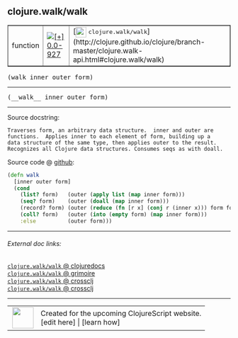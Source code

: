 ## clojure.walk/walk



 <table border="1">
<tr>
<td>function</td>
<td><a href="https://github.com/cljsinfo/cljs-api-docs/tree/0.0-927"><img valign="middle" alt="[+] 0.0-927" title="Added in 0.0-927" src="https://img.shields.io/badge/+-0.0--927-lightgrey.svg"></a> </td>
<td>
[<img height="24px" valign="middle" src="http://i.imgur.com/1GjPKvB.png"> <samp>clojure.walk/walk</samp>](http://clojure.github.io/clojure/branch-master/clojure.walk-api.html#clojure.walk/walk)
</td>
</tr>
</table>

<samp>(walk inner outer form)</samp><br>

---

 <samp>
(__walk__ inner outer form)<br>
</samp>

---





Source docstring:

```
Traverses form, an arbitrary data structure.  inner and outer are
functions.  Applies inner to each element of form, building up a
data structure of the same type, then applies outer to the result.
Recognizes all Clojure data structures. Consumes seqs as with doall.
```


Source code @ [github]():

```clj
(defn walk
  [inner outer form]
  (cond
    (list? form)   (outer (apply list (map inner form)))
    (seq? form)    (outer (doall (map inner form)))
    (record? form) (outer (reduce (fn [r x] (conj r (inner x))) form form))
    (coll? form)   (outer (into (empty form) (map inner form)))
    :else          (outer form)))
```

<!--
Repo - tag - source tree - lines:

 <pre>

</pre>

-->

---



###### External doc links:

[`clojure.walk/walk` @ clojuredocs](http://clojuredocs.org/clojure.walk/walk)<br>
[`clojure.walk/walk` @ grimoire](http://conj.io/store/v1/org.clojure/clojure/1.7.0-beta3/clj/clojure.walk/walk/)<br>
[`clojure.walk/walk` @ crossclj](http://crossclj.info/fun/clojure.walk/walk.html)<br>
[`clojure.walk/walk` @ crossclj](http://crossclj.info/fun/clojure.walk.cljs/walk.html)<br>

---

 <table>
<tr><td>
<img valign="middle" align="right" width="48px" src="http://i.imgur.com/Hi20huC.png">
</td><td>
Created for the upcoming ClojureScript website.<br>
[edit here] | [learn how]
</td></tr></table>

[edit here]:https://github.com/cljsinfo/cljs-api-docs/blob/master/cljsdoc/clojure.walk/walk.cljsdoc
[learn how]:https://github.com/cljsinfo/cljs-api-docs/wiki/cljsdoc-files

<!--

This information was too distracting to show to readers, but I'll leave it
commented here since it is helpful to:

- pretty-print the data used to generate this document
- and show how to retrieve that data



The API data for this symbol:

```clj
{:ns "clojure.walk",
 :name "walk",
 :signature ["[inner outer form]"],
 :name-encode "walk",
 :history [["+" "0.0-927"]],
 :type "function",
 :clj-equiv {:full-name "clojure.walk/walk",
             :url "http://clojure.github.io/clojure/branch-master/clojure.walk-api.html#clojure.walk/walk"},
 :full-name-encode "clojure.walk/walk",
 :source {:code "(defn walk\n  [inner outer form]\n  (cond\n    (list? form)   (outer (apply list (map inner form)))\n    (seq? form)    (outer (doall (map inner form)))\n    (record? form) (outer (reduce (fn [r x] (conj r (inner x))) form form))\n    (coll? form)   (outer (into (empty form) (map inner form)))\n    :else          (outer form)))",
          :title "Source code",
          :repo "clojurescript",
          :tag "r1.9.14",
          :filename "src/main/cljs/clojure/walk.cljs",
          :lines [37 50],
          :url "https://github.com/clojure/clojurescript/blob/r1.9.14/src/main/cljs/clojure/walk.cljs#L37-L50"},
 :usage ["(walk inner outer form)"],
 :full-name "clojure.walk/walk",
 :docstring "Traverses form, an arbitrary data structure.  inner and outer are\nfunctions.  Applies inner to each element of form, building up a\ndata structure of the same type, then applies outer to the result.\nRecognizes all Clojure data structures. Consumes seqs as with doall.",
 :cljsdoc-url "https://github.com/cljsinfo/cljs-api-docs/blob/master/cljsdoc/clojure.walk/walk.cljsdoc"}

```

Retrieve the API data for this symbol:

```clj
;; from Clojure REPL
(require '[clojure.edn :as edn])
(-> (slurp "https://raw.githubusercontent.com/cljsinfo/cljs-api-docs/catalog/cljs-api.edn")
    (edn/read-string)
    (get-in [:symbols "clojure.walk/walk"]))
```

-->
